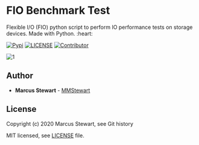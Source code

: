 <h1> FIO Benchmark Test </h1>
Flexible I/O (FIO) python script to perform IO performance tests on storage devices. Made with Python. :heart: </p>
    
[![Pypi](https://img.shields.io/pypi/pyversions/pip.svg)](https://pypi.org/project/pip/)
[![LICENSE](https://img.shields.io/github/license/mmstewart/FIO-Benchmark-Test.svg)](LICENSE)
[![Contributor](https://img.shields.io/github/contributors/mmstewart/FIO-Benchmark-Test.svg)](https://github.com/mmstewart/FIO-Benchmark-Test/graphs/contributors)

![1](https://user-images.githubusercontent.com/36175538/60447538-3c212080-9be9-11e9-9be2-ab9e953fb9af.PNG)

## Author

* **Marcus Stewart** - [MMStewart](https://github.com/mmstewart)

## License

Copyright (c) 2020<!--- -(Future Years) --> Marcus Stewart, see Git history

MIT licensed, see [LICENSE](LICENSE) file.
